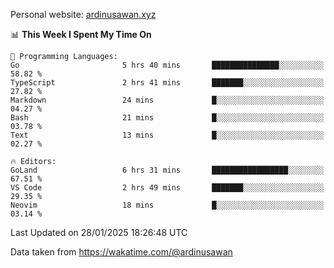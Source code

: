 Personal website: [ardinusawan.xyz](https://ardinusawan.xyz)

<!--START_SECTION:waka-->
📊 **This Week I Spent My Time On** 

```text
💬 Programming Languages: 
Go                       5 hrs 40 mins       ███████████████░░░░░░░░░░   58.82 % 
TypeScript               2 hrs 41 mins       ███████░░░░░░░░░░░░░░░░░░   27.82 % 
Markdown                 24 mins             █░░░░░░░░░░░░░░░░░░░░░░░░   04.27 % 
Bash                     21 mins             █░░░░░░░░░░░░░░░░░░░░░░░░   03.78 % 
Text                     13 mins             █░░░░░░░░░░░░░░░░░░░░░░░░   02.27 % 

🔥 Editors: 
GoLand                   6 hrs 31 mins       █████████████████░░░░░░░░   67.51 % 
VS Code                  2 hrs 49 mins       ███████░░░░░░░░░░░░░░░░░░   29.35 % 
Neovim                   18 mins             █░░░░░░░░░░░░░░░░░░░░░░░░   03.14 % 
```


 Last Updated on 28/01/2025 18:26:48 UTC
<!--END_SECTION:waka-->
Data taken from https://wakatime.com/@ardinusawan
